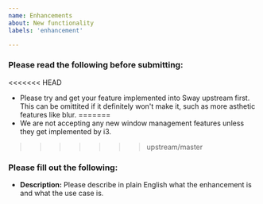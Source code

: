 ```yaml
---
name: Enhancements
about: New functionality
labels: 'enhancement'

---
```


### Please read the following before submitting:
<<<<<<< HEAD
- Please try and get your feature implemented into Sway upstream first. This can be omittited if it definitely won't make it, such as more asthetic features like blur.
=======
- We are not accepting any new window management features unless they get implemented by i3.
>>>>>>> upstream/master

### Please fill out the following:
- **Description:**
Please describe in plain English what the enhancement is and what the use case is.
